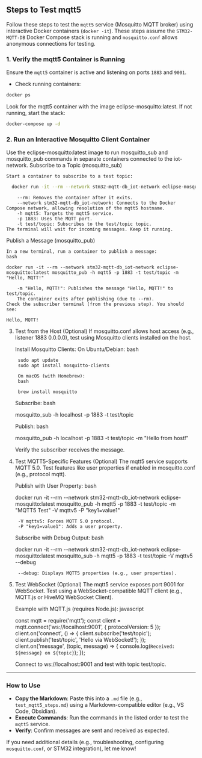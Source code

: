 ## Steps to Test mqtt5

Follow these steps to test the `mqtt5` service (Mosquitto MQTT broker) using interactive Docker containers (`docker -it`). These steps assume the `STM32-MQTT-DB` Docker Compose stack is running and `mosquitto.conf` allows anonymous connections for testing.

### 1. Verify the mqtt5 Container is Running
Ensure the `mqtt5` container is active and listening on ports `1883` and `9001`.

- Check running containers:
```bash
docker ps
```
Look for the mqtt5 container with the image eclipse-mosquitto:latest.
If not running, start the stack:
```bash
docker-compose up -d
 ```
### 2. Run an Interactive Mosquitto Client Container
Use the eclipse-mosquitto:latest image to run mosquitto_sub and mosquitto_pub commands in separate containers connected to the iot-network.
Subscribe to a Topic (mosquitto_sub)

    Start a container to subscribe to a test topic:
  ```bash
    docker run -it --rm --network stm32-mqtt-db_iot-network eclipse-mosquitto:latest mosquitto_sub -h mqtt5 -p 1883 -t test/topic
 ```
        --rm: Removes the container after it exits.
        --network stm32-mqtt-db_iot-network: Connects to the Docker Compose network, allowing resolution of the mqtt5 hostname.
        -h mqtt5: Targets the mqtt5 service.
        -p 1883: Uses the MQTT port.
        -t test/topic: Subscribes to the test/topic topic.
    The terminal will wait for incoming messages. Keep it running.

Publish a Message (mosquitto_pub)

    In a new terminal, run a container to publish a message:
    bash

    docker run -it --rm --network stm32-mqtt-db_iot-network eclipse-mosquitto:latest mosquitto_pub -h mqtt5 -p 1883 -t test/topic -m "Hello, MQTT!"

        -m "Hello, MQTT!": Publishes the message "Hello, MQTT!" to test/topic.
        The container exits after publishing (due to --rm).
    Check the subscriber terminal (from the previous step). You should see:

    Hello, MQTT!

3. Test from the Host (Optional)
If mosquitto.conf allows host access (e.g., listener 1883 0.0.0.0), test using Mosquitto clients installed on the host.

    Install Mosquitto Clients:
        On Ubuntu/Debian:
        bash

        sudo apt update
        sudo apt install mosquitto-clients

        On macOS (with Homebrew):
        bash

        brew install mosquitto

    Subscribe:
    bash

    mosquitto_sub -h localhost -p 1883 -t test/topic

    Publish:
    bash

    mosquitto_pub -h localhost -p 1883 -t test/topic -m "Hello from host!"

    Verify the subscriber receives the message.

4. Test MQTT5-Specific Features (Optional)
The mqtt5 service supports MQTT 5.0. Test features like user properties if enabled in mosquitto.conf (e.g., protocol mqtt).

    Publish with User Property:
    bash

    docker run -it --rm --network stm32-mqtt-db_iot-network eclipse-mosquitto:latest mosquitto_pub -h mqtt5 -p 1883 -t test/topic -m "MQTT5 Test" -V mqttv5 -P "key1=value1"

        -V mqttv5: Forces MQTT 5.0 protocol.
        -P "key1=value1": Adds a user property.
    Subscribe with Debug Output:
    bash

    docker run -it --rm --network stm32-mqtt-db_iot-network eclipse-mosquitto:latest mosquitto_sub -h mqtt5 -p 1883 -t test/topic -V mqttv5 --debug

        --debug: Displays MQTT5 properties (e.g., user properties).

5. Test WebSocket (Optional)
The mqtt5 service exposes port 9001 for WebSocket. Test using a WebSocket-compatible MQTT client (e.g., MQTT.js or HiveMQ WebSocket Client).

    Example with MQTT.js (requires Node.js):
    javascript

    const mqtt = require('mqtt');
    const client = mqtt.connect('ws://localhost:9001', { protocolVersion: 5 });
    client.on('connect', () => {
      client.subscribe('test/topic');
      client.publish('test/topic', 'Hello via WebSocket!');
    });
    client.on('message', (topic, message) => {
      console.log(`Received: ${message} on ${topic}`);
    });

    Connect to ws://localhost:9001 and test with topic test/topic.


---

### How to Use
- **Copy the Markdown**: Paste this into a `.md` file (e.g., `test_mqtt5_steps.md`) using a Markdown-compatible editor (e.g., VS Code, Obsidian).
- **Execute Commands**: Run the commands in the listed order to test the `mqtt5` service.
- **Verify**: Confirm messages are sent and received as expected.

If you need additional details (e.g., troubleshooting, configuring `mosquitto.conf`, or STM32 integration), let me know!
